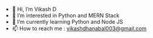- 👋 Hi, I’m Vikash D
- 👀 I’m interested in Python and MERN Stack
- 🌱 I’m currently learning Python and Node JS
- 📫 How to reach me : vikashdhanabal003@gmail.com

<!---
vikashd03/vikashd03 is a ✨ special ✨ repository because its `README.md` (this file) appears on your GitHub profile.
You can click the Preview link to take a look at your changes.
--->
